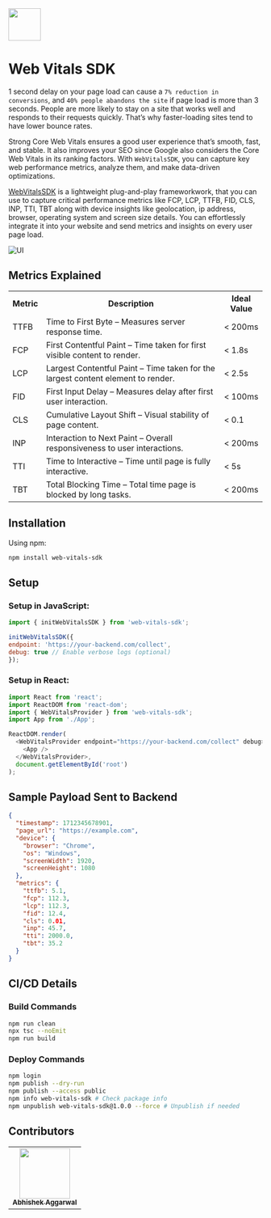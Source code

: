 <img src="https://cdn3d.iconscout.com/3d/premium/thumb/performance-3d-icon-download-in-png-blend-fbx-gltf-file-formats--measuring-meter-speed-efficiency-seo-web-pack-icons-4497653.png?f=webp" height="64" width="64">

# Web Vitals SDK

1 second delay on your page load can cause a `7% reduction in conversions`, and `40% people abandons the site` if page load is more than 3 seconds. People are more likely to stay on a site that works well and responds to their requests quickly. That’s why faster-loading sites tend to have lower bounce rates. 

Strong Core Web Vitals ensures a good user experience that’s smooth, fast, and stable. It also improves your SEO since Google also considers the Core Web Vitals in its ranking factors. With `WebVitalsSDK`, you can capture key web performance metrics, analyze them, and make data-driven optimizations.

[WebVitalsSDK](https://www.npmjs.com/package/web-vitals-sdk) is a lightweight plug-and-play frameworkwork, that you can use to capture critical performance metrics like FCP, LCP, TTFB, FID, CLS, INP, TTI, TBT along with device insights like geolocation, ip address, browser, operating system and screen size details. You can effortlessly integrate it into your website and send metrics and insights on every user page load.

![UI](https://www.sentry.dev/static/ede0a65002023f413c74fa086e6ee51f/f904f/web-vital-hero-image-new.webp)

## Metrics Explained

<table>
    <tbody>
        <tr>
            <th>Metric</th>
            <th>Description</th>
            <th>Ideal Value</th>
        </tr>
        <tr>
            <td>TTFB</td>
            <td>Time to First Byte – Measures server response time.</td>
            <td>< 200ms</td>
        </tr>
        <tr>
            <td>FCP</td>
            <td>First Contentful Paint – Time taken for first visible content to render.</td>
            <td>< 1.8s</td>
        </tr>
        <tr>
            <td>LCP</td>
            <td>Largest Contentful Paint – Time taken for the largest content element to render.</td>
            <td>< 2.5s</td>
        </tr>
        <tr>
            <td>FID</td>
            <td>First Input Delay – Measures delay after first user interaction.</td>
            <td>< 100ms</td>
        </tr>
        <tr>
            <td>CLS</td>
            <td>Cumulative Layout Shift – Visual stability of page content.</td>
            <td>< 0.1</td>
        </tr>
        <tr>
            <td>INP</td>
            <td>Interaction to Next Paint – Overall responsiveness to user interactions.</td>
            <td>< 200ms</td>
        </tr>
        <tr>
            <td>TTI</td>
            <td>Time to Interactive – Time until page is fully interactive.</td>
            <td>< 5s</td>
        </tr>
        <tr>
            <td>TBT</td>
            <td>Total Blocking Time – Total time page is blocked by long tasks.</td>
            <td>< 200ms</td>
        </tr>
    </tbody>
</table>

## Installation

Using npm:

```bash
npm install web-vitals-sdk
```

## Setup

### Setup in JavaScript:

```javascript
import { initWebVitalsSDK } from 'web-vitals-sdk';

initWebVitalsSDK({
endpoint: 'https://your-backend.com/collect',
debug: true // Enable verbose logs (optional)
});
```

### Setup in React:

```javascript
import React from 'react';
import ReactDOM from 'react-dom';
import { WebVitalsProvider } from 'web-vitals-sdk';
import App from './App';

ReactDOM.render(
  <WebVitalsProvider endpoint="https://your-backend.com/collect" debug>
    <App />
  </WebVitalsProvider>,
  document.getElementById('root')
);
```

## Sample Payload Sent to Backend

```json
{
  "timestamp": 1712345678901,
  "page_url": "https://example.com",
  "device": {
    "browser": "Chrome",
    "os": "Windows",
    "screenWidth": 1920,
    "screenHeight": 1080
  },
  "metrics": {
    "ttfb": 5.1,
    "fcp": 112.3,
    "lcp": 112.3,
    "fid": 12.4,
    "cls": 0.01,
    "inp": 45.7,
    "tti": 2000.0,
    "tbt": 35.2
  }
}
```

## CI/CD Details

### Build Commands

```bash
npm run clean
npx tsc --noEmit
npm run build
```

### Deploy Commands

```bash
npm login
npm publish --dry-run
npm publish --access public
npm info web-vitals-sdk # Check package info
npm unpublish web-vitals-sdk@1.0.0 --force # Unpublish if needed
```

## Contributors

<table>
  <tr>
    <td align="center"><a href="https://github.com/abhishek-x"><img src="https://avatars.githubusercontent.com/u/70960570?v=4" width="100px;" alt=""/><br /><sub><b>Abhishek Aggarwal</b></sub></a><br /></td>
  </tr>
</table>